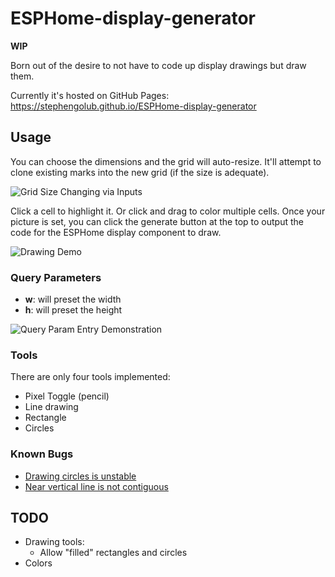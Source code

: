 # ESPHome-display-generator

**WIP**

Born out of the desire to not have to code up display drawings but draw them.

Currently it's hosted on GitHub Pages: https://stephengolub.github.io/ESPHome-display-generator

## Usage

You can choose the dimensions and the grid will auto-resize. It'll attempt to clone existing marks into the new grid (if the size is adequate).

![Grid Size Changing via Inputs](images/docs/input_grid_size.gif)

Click a cell to highlight it. Or click and drag to color multiple cells. Once your picture is set, you can click the generate button at the top to output the code for the ESPHome display component to draw.

![Drawing Demo](images/docs/drawing.gif)

### Query Parameters

* **w**: will preset the width
* **h**: will preset the height

![Query Param Entry Demonstration](images/docs/queryparams.gif)

### Tools

There are only four tools implemented:
* Pixel Toggle (pencil)
* Line drawing
* Rectangle
* Circles



### Known Bugs

* [Drawing circles is unstable](https://github.com/stephengolub/ESPHome-display-generator/issues/3)
* [Near vertical line is not contiguous](https://github.com/stephengolub/ESPHome-display-generator/issues/4)

## TODO

* Drawing tools:
    * Allow "filled" rectangles and circles
* Colors
